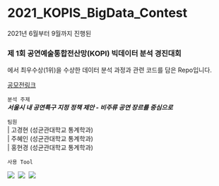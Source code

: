 # 2021_KOPIS_BigData_Contest

2021년 6월부터 9월까지 진행된<br>

### **제 1회 공연예술통합전산망(KOPI) 빅데이터 분석 경진대회** <br>

에서 최우수상(1위)을 수상한 데이터 분석 과정과 관련 코드를 담은 Repo입니다. 

[공모전링크](https://kopis.or.kr/por/cs/notice/csNoticeListView.do?ntt_id=1601&listCurPage=1&srchType=subject&srchText=&menuId=MNU_000104)

`분석 주제`<br>
***서울시 내 공연특구 지정 정책 제안 - 비주류 공연 장르를 중심으로***<br>

`팀원`<br>
| 고경현 (성균관대학교 통계학과)<br>
| 주혜인 (성균관대학교 통계학과)<br>
| 홍현경 (성균관대학교 통계학과)<br>

`사용 Tool`<br>
<p align="left">
  <img src="https://img.shields.io/badge/R-276DC3?style=flat-square&logo=R&logoColor=white"/></a>&nbsp
  <img src="https://img.shields.io/badge/Python-3766AB?style=flat-square&logo=Python&logoColor=white"/></a>&nbsp
  <img src="https://img.shields.io/badge/QGIS-E84E2F?style=flat-square&logo=QGIS&logoColor=white"/></a>&nbsp
